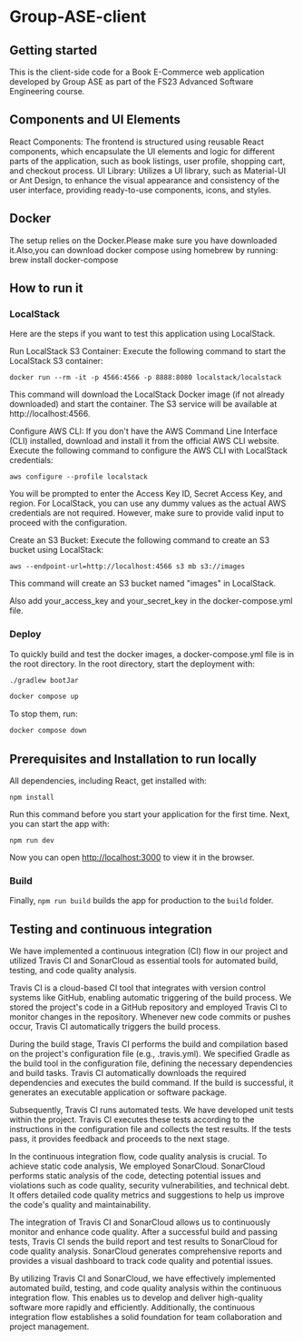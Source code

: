 # Group-ASE-client

## Getting started

This is the client-side code for a Book E-Commerce web application developed by Group ASE as part of the FS23 Advanced Software Engineering course.

## Components and UI Elements
React Components: The frontend is structured using reusable React components, which encapsulate the UI elements and logic for different parts of the application, such as book listings, user profile, shopping cart, and checkout process.
UI Library: Utilizes a UI library, such as Material-UI or Ant Design, to enhance the visual appearance and consistency of the user interface, providing ready-to-use components, icons, and styles.

## Docker
The setup relies on the Docker.Please make sure you have downloaded it.Also,you can download docker compose using homebrew
by running: brew install docker-compose

## How to run it


### LocalStack

Here are the steps if you want to test this application using LocalStack.

Run LocalStack S3 Container:
Execute the following command to start the LocalStack S3 container:

```docker run --rm -it -p 4566:4566 -p 8888:8080 localstack/localstack```

This command will download the LocalStack Docker image (if not already downloaded) and start the container. The S3 service will be available at http://localhost:4566.

Configure AWS CLI:
If you don't have the AWS Command Line Interface (CLI) installed, download and install it from the official AWS CLI website.
Execute the following command to configure the AWS CLI with LocalStack credentials:

```aws configure --profile localstack```

You will be prompted to enter the Access Key ID, Secret Access Key, and region. For LocalStack, you can use any dummy values as the actual AWS credentials are not required. However, make sure to provide valid input to proceed with the configuration.

Create an S3 Bucket:
Execute the following command to create an S3 bucket using LocalStack:

```aws --endpoint-url=http://localhost:4566 s3 mb s3://images```

This command will create an S3 bucket named "images" in LocalStack.

Also add your_access_key and your_secret_key in the docker-compose.yml file.

### Deploy

To quickly build and test the docker images, a docker-compose.yml file is in the root directory. 
In the root directory, start the deployment with:

```bash
./gradlew bootJar
```

```bash
docker compose up
```
To stop them, run:
```bash
docker compose down
```


## Prerequisites and Installation to run locally
 All dependencies, including React, get installed with:

```npm install```


Run this command before you start your application for the first time. Next, you can start the app with:

```npm run dev```

Now you can open [http://localhost:3000](http://localhost:3000) to view it in the browser.
 
### Build
Finally, `npm run build` builds the app for production to the `build` folder.<br>

## Testing and continuous integration
We have implemented a continuous integration (CI) flow in our project and utilized Travis CI and SonarCloud as essential tools for automated build, testing, and code quality analysis.

Travis CI is a cloud-based CI tool that integrates with version control systems like GitHub, enabling automatic triggering of the build process. We stored the project's code in a GitHub repository and employed Travis CI to monitor changes in the repository. Whenever new code commits or pushes occur, Travis CI automatically triggers the build process.

During the build stage, Travis CI performs the build and compilation based on the project's configuration file (e.g., .travis.yml). We specified Gradle as the build tool in the configuration file, defining the necessary dependencies and build tasks. Travis CI automatically downloads the required dependencies and executes the build command. If the build is successful, it generates an executable application or software package.

Subsequently, Travis CI runs automated tests. We have developed unit tests within the project. Travis CI executes these tests according to the instructions in the configuration file and collects the test results. If the tests pass, it provides feedback and proceeds to the next stage.

In the continuous integration flow, code quality analysis is crucial. To achieve static code analysis, We employed SonarCloud. SonarCloud performs static analysis of the code, detecting potential issues and violations such as code quality, security vulnerabilities, and technical debt. It offers detailed code quality metrics and suggestions to help us improve the code's quality and maintainability.

The integration of Travis CI and SonarCloud allows us to continuously monitor and enhance code quality. After a successful build and passing tests, Travis CI sends the build report and test results to SonarCloud for code quality analysis. SonarCloud generates comprehensive reports and provides a visual dashboard to track code quality and potential issues.

By utilizing Travis CI and SonarCloud, we have effectively implemented automated build, testing, and code quality analysis within the continuous integration flow. This enables us to develop and deliver high-quality software more rapidly and efficiently. Additionally, the continuous integration flow establishes a solid foundation for team collaboration and project management.
